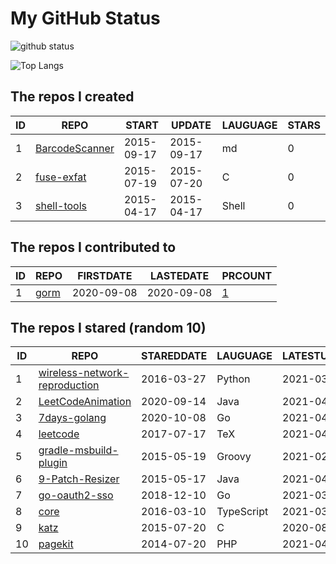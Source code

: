 # My GitHub Status

<img src="https://github-readme-stats-1.yihong0618.vercel.app/api?username=egenchen&show_icons=true&&&hide_title=true&count_private=true" alt="github status" />

![Top Langs](https://github-readme-stats-1.yihong0618.vercel.app/api/top-langs/?username=egenchen&layout=compact)

<!--START_SECTION:my_github-->
## The repos I created
| ID |                             REPO                             |   START    |   UPDATE   | LAUGUAGE | STARS |
|----|--------------------------------------------------------------|------------|------------|----------|-------|
|  1 | [BarcodeScanner](https://github.com/egenchen/BarcodeScanner) | 2015-09-17 | 2015-09-17 | md       |     0 |
|  2 | [fuse-exfat](https://github.com/egenchen/fuse-exfat)         | 2015-07-19 | 2015-07-20 | C        |     0 |
|  3 | [shell-tools](https://github.com/egenchen/shell-tools)       | 2015-04-17 | 2015-04-17 | Shell    |     0 |

## The repos I contributed to
| ID |                  REPO                   | FIRSTDATE  | LASTEDATE  |                                PRCOUNT                                 |
|----|-----------------------------------------|------------|------------|------------------------------------------------------------------------|
|  1 | [gorm](https://github.com/go-gorm/gorm) | 2020-09-08 | 2020-09-08 | [1](https://github.com/go-gorm/gorm/pulls?q=is%3Apr+author%3Aegenchen) |

## The repos I stared (random 10)
| ID |                                             REPO                                              | STAREDDATE |  LAUGUAGE  | LATESTUPDATE |
|----|-----------------------------------------------------------------------------------------------|------------|------------|--------------|
|  1 | [wireless-network-reproduction](https://github.com/FinalTheory/wireless-network-reproduction) | 2016-03-27 | Python     | 2021-03-30   |
|  2 | [LeetCodeAnimation](https://github.com/MisterBooo/LeetCodeAnimation)                          | 2020-09-14 | Java       | 2021-04-16   |
|  3 | [7days-golang](https://github.com/geektutu/7days-golang)                                      | 2020-10-08 | Go         | 2021-04-15   |
|  4 | [leetcode](https://github.com/soulmachine/leetcode)                                           | 2017-07-17 | TeX        | 2021-04-15   |
|  5 | [gradle-msbuild-plugin](https://github.com/Itiviti/gradle-msbuild-plugin)                     | 2015-05-19 | Groovy     | 2021-02-20   |
|  6 | [9-Patch-Resizer](https://github.com/redwarp/9-Patch-Resizer)                                 | 2015-05-17 | Java       | 2021-04-13   |
|  7 | [go-oauth2-sso](https://github.com/janwenjohn/go-oauth2-sso)                                  | 2018-12-10 | Go         | 2021-03-29   |
|  8 | [core](https://github.com/cqrsfk/core)                                                        | 2016-03-10 | TypeScript | 2021-03-17   |
|  9 | [katz](https://github.com/gnubert/katz)                                                       | 2015-07-20 | C          | 2020-08-02   |
| 10 | [pagekit](https://github.com/pagekit/pagekit)                                                 | 2014-07-20 | PHP        | 2021-04-13   |

<!--END_SECTION:my_github-->
